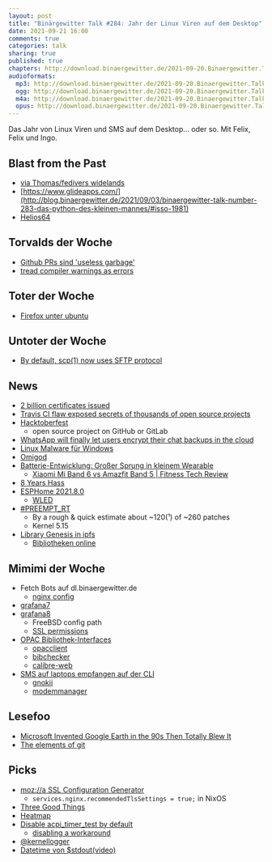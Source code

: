 ```yaml
---
layout: post
title: "Binärgewitter Talk #284: Jahr der Linux Viren auf dem Desktop"
date: 2021-09-21 16:00
comments: true
categories: talk
sharing: true
published: true
chapters: http://download.binaergewitter.de/2021-09-20.Binaergewitter.Talk.284.chapters.txt
audioformats:
  mp3: http://download.binaergewitter.de/2021-09-20.Binaergewitter.Talk.284.mp3
  ogg: http://download.binaergewitter.de/2021-09-20.Binaergewitter.Talk.284.ogg
  m4a: http://download.binaergewitter.de/2021-09-20.Binaergewitter.Talk.284.m4a
  opus: http://download.binaergewitter.de/2021-09-20.Binaergewitter.Talk.284.opus
---
```


Das Jahr von Linux Viren und SMS auf dem Desktop... oder so. Mit Felix, Felix und Ingo.


## Blast from the Past
- [via Thomas/fedivers widelands]( https://www.widelands.org/ )
- [https://www.glideapps.com/](http://blog.binaergewitter.de/2021/09/03/binaergewitter-talk-number-283-das-python-des-kleinen-mannes/#isso-1981)
- [Helios64]( http://blog.binaergewitter.de/2021/09/03/binaergewitter-talk-number-283-das-python-des-kleinen-mannes/#isso-1980 )

## Torvalds der Woche
- [Github PRs sind 'useless garbage']( https://www.theregister.com/2021/09/06/github_merges_useless_garbage_says/ )
- [tread compiler warnings as errors]( https://twitter.com/kernellogger/status/1434761750793097216 )

## Toter der Woche
- [Firefox unter ubuntu]( https://gnulinux.ch/firefox-nur-noch-als-snap-paket-in-ubuntu )

## Untoter der Woche
- [By default, scp(1) now uses SFTP protocol]( https://undeadly.org/cgi?action=article;sid=20210910074941 )

## News
- [2 billion certificates issued]( https://twitter.com/letsencrypt/status/1435981637762813955 )
- [Travis CI flaw exposed secrets of thousands of open source projects]( https://arstechnica.com/information-technology/2021/09/travis-ci-flaw-exposed-secrets-for-thousands-of-open-source-projects/ )
- [Hacktoberfest]( https://hacktoberfest.digitalocean.com/ )
  * open source project on GitHub or GitLab
- [WhatsApp will finally let users encrypt their chat backups in the cloud]( https://techcrunch.com/2021/09/10/whatsapp-encrypt-cloud-backup/ )
- [Linux Malware für Windows]( https://www.heise.de/news/Laeuft-unter-WSL-Erste-Linux-Malware-in-Windows-aufgetaucht-6195952.html )
- [Omigod]( https://www.horizon3.ai/news/blog/omigod )
- [Batterie-Entwicklung: Großer Sprung in kleinem Wearable]( https://www.heise.de/hintergrund/Batterie-Entwicklung-Grosser-Sprung-in-kleinem-Wearable-6188497.html )
  * [Xiaomi Mi Band 6 vs Amazfit Band 5 | Fitness Tech Review](https://www.youtube.com/watch?v=EZdZ-SkE9Wc)
- [8 Years Hass]( https://twitter.com/home_assistant/status/1436155243813748771 )
- [ESPHome 2021.8.0]( https://www.heise.de/news/Smarthome-ESPHome-kann-nun-mehr-6182581.html )
  - [WLED]( https://github.com/Aircoookie/WLED )
- [#PREEMPT_RT]( https://twitter.com/kernellogger/status/1436185774047772673 )
  * By a rough & quick estimate about ~120(¹) of ~260 patches
  * Kernel 5.15
- [Library Genesis in ipfs]( https://news.ycombinator.com/item?id=28585208 )
  * [Bibliotheken online](https://wiki.c3d2.de/Bibliotheken_online)

## Mimimi der Woche
- Fetch Bots auf dl.binaergewitter.de
  - [nginx config]( https://www.nginx.com/blog/rate-limiting-nginx/ )
- [grafana7]( https://bugs.freebsd.org/bugzilla/show_bug.cgi?id=258134 )
- [grafana8]( https://github.com/grafana/grafana/pull/38449/files )
  * FreeBSD config path
  * [SSL permissions]( https://github.com/l33tname/blog/commit/e162da7fc883789f28407fd9f68f5bf5c3bd2ad8 )
- [OPAC Bibliothek-Interfaces]()
    * [opacclient]( https://github.com/opacapp/opacclient/blob/b6f3fd71f73f7570cf1f423d51d0a3ea91d40582/opacclient/libopac/src/main/java/de/geeksfactory/opacclient/apis/Adis.java#L52 )
    * [bibchecker]( https://github.com/makefu/bibchecker )
    * [calibre-web](https://github.com/janeczku/calibre-web)
- [SMS auf laptops empfangen auf der CLI]( )
  * [gnokii]()
  * [modemmanager]()


## Lesefoo
- [Microsoft Invented Google Earth in the 90s Then Totally Blew It]( https://www.vice.com/en/article/8q89q4/microsofts-terraserver-was-google-earth-before-there-was-google-earth )
- [The elements of git]( https://cuddly-octo-palm-tree.com/posts/2021-09-19-git-elements/ )


## Picks
- [moz://a SSL Configuration Generator]( https://ssl-config.mozilla.org/ )
  - `services.nginx.recommendedTlsSettings = true;` in NixOS
- [Three Good Things]( https://play.google.com/store/apps/details?id=co.plumstudio.threegoodthings )
- [Heatmap]( https://l33tsource.com/blog/2021/09/10/Heatmap/ )
- [Disable acpi_timer_test by default]( https://cgit.freebsd.org/src/commit/?id=a8b89dff6ac026e60983824889d3666842ff409b )
  * [disabling a workaround]( https://twitter.com/cperciva/status/1435417195505278977 )
- [@kernellogger]( https://twitter.com/kernellogger )
- [Datetime von $stdout(video)]( https://www.youtube.com/watch?v=D_-9ZxVqq8Q )
